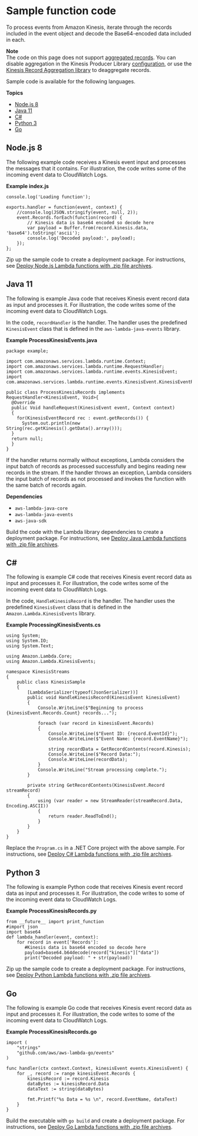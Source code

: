 # Sample function code<a name="with-kinesis-create-package"></a>

To process events from Amazon Kinesis, iterate through the records included in the event object and decode the Base64\-encoded data included in each\.

**Note**  
The code on this page does not support [aggregated records](https://docs.aws.amazon.com/kinesis/latest/dev/kinesis-kpl-concepts.html#kinesis-kpl-concepts-aggretation)\. You can disable aggregation in the Kinesis Producer Library [configuration](https://docs.aws.amazon.com/kinesis/latest/dev/kinesis-kpl-config.html), or use the [Kinesis Record Aggregation library](https://github.com/awslabs/kinesis-aggregation) to deaggregate records\.

Sample code is available for the following languages\.

**Topics**
+ [Node\.js 8](#with-kinesis-example-deployment-pkg-nodejs)
+ [Java 11](#with-kinesis-example-deployment-pkg-java)
+ [C\#](#with-kinesis-example-deployment-pkg-dotnet)
+ [Python 3](#with-kinesis-example-deployment-pkg-python)
+ [Go](#with-kinesis-example-deployment-pkg-go)

## Node\.js 8<a name="with-kinesis-example-deployment-pkg-nodejs"></a>

The following example code receives a Kinesis event input and processes the messages that it contains\. For illustration, the code writes some of the incoming event data to CloudWatch Logs\.

**Example index\.js**  

```
console.log('Loading function');

exports.handler = function(event, context) {
    //console.log(JSON.stringify(event, null, 2));
    event.Records.forEach(function(record) {
        // Kinesis data is base64 encoded so decode here
        var payload = Buffer.from(record.kinesis.data, 'base64').toString('ascii');
        console.log('Decoded payload:', payload);
    });
};
```

Zip up the sample code to create a deployment package\. For instructions, see [Deploy Node\.js Lambda functions with \.zip file archives](nodejs-package.md)\.

## Java 11<a name="with-kinesis-example-deployment-pkg-java"></a>

The following is example Java code that receives Kinesis event record data as input and processes it\. For illustration, the code writes some of the incoming event data to CloudWatch Logs\. 

In the code, `recordHandler` is the handler\. The handler uses the predefined `KinesisEvent` class that is defined in the `aws-lambda-java-events` library\.

**Example ProcessKinesisEvents\.java**  

```
package example;

import com.amazonaws.services.lambda.runtime.Context;
import com.amazonaws.services.lambda.runtime.RequestHandler;
import com.amazonaws.services.lambda.runtime.events.KinesisEvent;
import com.amazonaws.services.lambda.runtime.events.KinesisEvent.KinesisEventRecord;

public class ProcessKinesisRecords implements RequestHandler<KinesisEvent, Void>{
  @Override
  public Void handleRequest(KinesisEvent event, Context context)
  {
    for(KinesisEventRecord rec : event.getRecords()) {
      System.out.println(new String(rec.getKinesis().getData().array()));
  }
  return null;
  }
}
```

If the handler returns normally without exceptions, Lambda considers the input batch of records as processed successfully and begins reading new records in the stream\. If the handler throws an exception, Lambda considers the input batch of records as not processed and invokes the function with the same batch of records again\. 

**Dependencies**
+ `aws-lambda-java-core`
+ `aws-lambda-java-events`
+ `aws-java-sdk`

Build the code with the Lambda library dependencies to create a deployment package\. For instructions, see [Deploy Java Lambda functions with \.zip file archives](java-package.md)\.

## C\#<a name="with-kinesis-example-deployment-pkg-dotnet"></a>

The following is example C\# code that receives Kinesis event record data as input and processes it\. For illustration, the code writes some of the incoming event data to CloudWatch Logs\. 

 In the code, `HandleKinesisRecord` is the handler\. The handler uses the predefined `KinesisEvent` class that is defined in the `Amazon.Lambda.KinesisEvents` library\. 

**Example ProcessingKinesisEvents\.cs**  

```
using System;
using System.IO;
using System.Text;

using Amazon.Lambda.Core;
using Amazon.Lambda.KinesisEvents;

namespace KinesisStreams
{
    public class KinesisSample
    {
    	[LambdaSerializer(typeof(JsonSerializer))]
        public void HandleKinesisRecord(KinesisEvent kinesisEvent)
        {
            Console.WriteLine($"Beginning to process {kinesisEvent.Records.Count} records...");

            foreach (var record in kinesisEvent.Records)
            {
                Console.WriteLine($"Event ID: {record.EventId}");
                Console.WriteLine($"Event Name: {record.EventName}");

                string recordData = GetRecordContents(record.Kinesis);
                Console.WriteLine($"Record Data:");
                Console.WriteLine(recordData);
            }
            Console.WriteLine("Stream processing complete.");
        }

        private string GetRecordContents(KinesisEvent.Record streamRecord)
        {
            using (var reader = new StreamReader(streamRecord.Data, Encoding.ASCII))
            {
                return reader.ReadToEnd();
            }
        }
    }
}
```
Replace the `Program.cs` in a \.NET Core project with the above sample\. For instructions, see [Deploy C\# Lambda functions with \.zip file archives](csharp-package.md)\.

## Python 3<a name="with-kinesis-example-deployment-pkg-python"></a>

 The following is example Python code that receives Kinesis event record data as input and processes it\. For illustration, the code writes to some of the incoming event data to CloudWatch Logs\.

**Example ProcessKinesisRecords\.py**  

```
from __future__ import print_function
#import json
import base64
def lambda_handler(event, context):
    for record in event['Records']:
       #Kinesis data is base64 encoded so decode here
       payload=base64.b64decode(record["kinesis"]["data"])
       print("Decoded payload: " + str(payload))
```

Zip up the sample code to create a deployment package\. For instructions, see [Deploy Python Lambda functions with \.zip file archives](python-package.md)\.

## Go<a name="with-kinesis-example-deployment-pkg-go"></a>

 The following is example Go code that receives Kinesis event record data as input and processes it\. For illustration, the code writes to some of the incoming event data to CloudWatch Logs\. 

**Example ProcessKinesisRecords\.go**  

```
import (
    "strings"
    "github.com/aws/aws-lambda-go/events"
)

func handler(ctx context.Context, kinesisEvent events.KinesisEvent) {
    for _, record := range kinesisEvent.Records {
        kinesisRecord := record.Kinesis
        dataBytes := kinesisRecord.Data
        dataText := string(dataBytes)

        fmt.Printf("%s Data = %s \n", record.EventName, dataText)
    }
}
```

Build the executable with `go build` and create a deployment package\. For instructions, see [Deploy Go Lambda functions with \.zip file archives](golang-package.md)\.